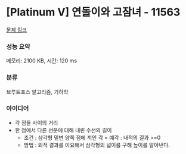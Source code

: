 # [Platinum V] 연돌이와 고잠녀 - 11563 

[문제 링크](https://www.acmicpc.net/problem/11563) 

### 성능 요약

메모리: 2100 KB, 시간: 120 ms

### 분류

브루트포스 알고리즘, 기하학

### 아이디어

- 각 점들 사이의 거리
- 한 점에서 다른 선분에 대해 내린 수선의 길이
  - 조건 : 삼각형 밑변 양쪽 점에 끼인 각 = 예각 : 내적의 결과 >=0
  - 방법 : 외적 결과를 이요해서 삼각형의 넓이를 구해 높이를 알아낸다.
